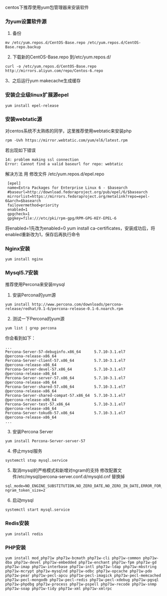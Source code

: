 centos下推荐使用yum包管理器来安装软件

### 为yum设置软件源

1. 备份
```
mv /etc/yum.repos.d/CentOS-Base.repo /etc/yum.repos.d/CentOS-Base.repo.backup
```

2. 下载新的CentOS-Base.repo 到/etc/yum.repos.d/

```
curl -o /etc/yum.repos.d/CentOS-Base.repo http://mirrors.aliyun.com/repo/Centos-6.repo
```
3、之后运行yum makecache生成缓存

### 安装企业级linux扩展源epel
```
yum install epel-release
```

### 安装webtatic源
对centos系统不太熟练的同学，这里推荐使用webtatic来安装php
```
rpm -Uvh https://mirror.webtatic.com/yum/el6/latest.rpm
```
若出现如下错误
``` 
14: problem making ssl connection
Error: Cannot find a valid baseurl for repo: webtatic

```
解决方法
用 修改文件 /etc/yum.repos.d/epel.repo
``` 
 [epel]
 name=Extra Packages for Enterprise Linux 6 - $basearch
 #baseurl=http://download.fedoraproject.org/pub/epel/6/$basearch
 mirrorlist=https://mirrors.fedoraproject.org/metalink?repo=epel-6&arch=$basearch
 failovermethod=priority
 enabled=1
 gpgcheck=1
 gpgkey=file:///etc/pki/rpm-gpg/RPM-GPG-KEY-EPEL-6

```

将enabled=1先改为enabled=0
yum install ca-certificates，安装成功后，将enabled重新改为1，保存后再执行命令

### Nginx安装
```
yum install nginx
```


### Mysql5.7安装
推荐使用Percona来安装mysql
1. 安装Percona的yum源
```
yum install http://www.percona.com/downloads/percona-release/redhat/0.1-6/percona-release-0.1-6.noarch.rpm
```
2. 测试一下Percona的yum源
```
yum list | grep percona
```
你会看到如下：
```
...
Percona-Server-57-debuginfo.x86_64      5.7.10-3.1.el7                 @percona-release-x86_64
Percona-Server-client-57.x86_64         5.7.10-3.1.el7                 @percona-release-x86_64
Percona-Server-devel-57.x86_64          5.7.10-3.1.el7                 @percona-release-x86_64
Percona-Server-server-57.x86_64         5.7.10-3.1.el7                 @percona-release-x86_64
Percona-Server-shared-57.x86_64         5.7.10-3.1.el7                 @percona-release-x86_64
Percona-Server-shared-compat-57.x86_64  5.7.10-3.1.el7                 @percona-release-x86_64
Percona-Server-test-57.x86_64           5.7.10-3.1.el7                 @percona-release-x86_64
Percona-Server-tokudb-57.x86_64         5.7.10-3.1.el7                 @percona-release-x86_64
...
```

3. 安装Percona Server
```
yum install Percona-Server-server-57
```

4. 停止mysql服务
```
systemctl stop mysql.service
```
5. 取消mysql的严格模式和新增对ngram的支持
修改配置文件/etc/mysql/percona-server.conf.d/mysqld.cnf
替换掉
```
sql_mode=NO_ENGINE_SUBSTITUTION,NO_ZERO_DATE,NO_ZERO_IN_DATE,ERROR_FOR_DIVISION_BY_ZERO,NO_AUTO_CREATE_USER
ngram_token_size=2
```
6. 启动mysql
```
systemctl start mysql.service
```

### Redis安装
```
yum install redis
```

### PHP安装

```
yum install mod_php71w php71w-bcmath php71w-cli php71w-common php71w-dba php71w-devel php71w-embedded php71w-enchant php71w-fpm php71w-gd php71w-imap php71w-interbase php71w-intl php71w-ldap php71w-mbstring php71w-mcrypt php71w-mysqlnd php71w-odbc php71w-opcache php71w-pdo php71w-pear php71w-pecl-apcu php71w-pecl-imagick php71w-pecl-memcached php71w-pecl-mongodb php71w-pecl-redis php71w-pecl-xdebug php71w-pgsql php71w-phpdbg php71w-process php71w-pspell php71w-recode php71w-snmp php71w-soap php71w-tidy php71w-xml php71w-xmlrpc
```


